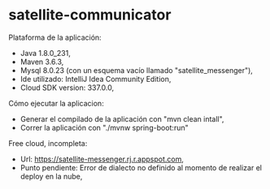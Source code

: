 # satellite-communicator

Plataforma de la aplicación:
- Java 1.8.0_231,
- Maven 3.6.3,
- Mysql 8.0.23 (con un esquema vacío llamado "satellite_messenger"),
- Ide utilizado: IntelliJ Idea Community Edition,
- Cloud SDK version: 337.0.0,

Cómo ejecutar la aplicacion:
- Generar el compilado de la aplicación con "mvn clean intall",
- Correr la aplicación con "./mvnw spring-boot:run"

Free cloud, incompleta:
- Url: https://satellite-messenger.rj.r.appspot.com,
- Punto pendiente: Error de dialecto no definido al momento de realizar el deploy en la nube,
